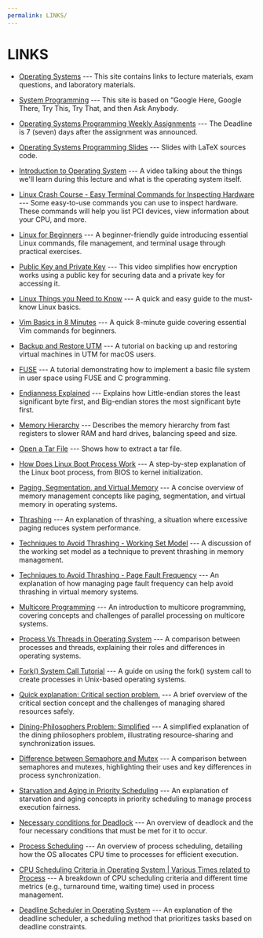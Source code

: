 ```yaml
---
permalink: LINKS/
---
```


# LINKS

* [Operating Systems](https://os.vlsm.org/) ---
  This site contains links to lecture materials, exam questions, and laboratory materials.
  
* [System Programming](https://sp.vlsm.org/) ---
  This site is based on “Google Here, Google There, Try This, Try That, and then Ask Anybody.
  
* [Operating Systems Programming Weekly Assignments](https://demos.vlsm.org/) ---
  The Deadline is 7 (seven) days after the assignment was announced.
  
* [Operating Systems Programming Slides](https://docos.vlsm.org/) ---
  Slides with LaTeX sources code.
  
* [Introduction to Operating System](https://www.youtube.com/watch?v=vBURTt97EkA) ---
A video talking about the things we'll learn during this lecture and what is the operating system itself.

* [Linux Crash Course - Easy Terminal Commands for Inspecting Hardware](https://youtu.be/oGyJr-iUwt8?si=59V2boc0XfmlFekg) ---
Some easy-to-use commands you can use to inspect hardware.
These commands will help you list PCI devices, view information about your CPU, and more.

* [Linux for Beginners](https://youtu.be/pkZEKIXe3u4?si=lLe8YTXeyJ9GUziH) --- A beginner-friendly guide introducing essential Linux commands, file management, and terminal usage through practical exercises.

* [Public Key and Private Key](https://youtu.be/r4HQ8Bp-pfw?si=zIzYrAEvMbP1gqZ-) --- This video simplifies how encryption works using a public key for securing data and a private key for accessing it.

* [Linux Things you Need to Know](https://youtu.be/LKCVKw9CzFo?si=qepm9xD3f7HKI41c) --- A quick and easy guide to the must-know Linux basics.

* [Vim Basics in 8 Minutes](https://youtu.be/ggSyF1SVFr4?si=t6245GCT73gaq643) --- A quick 8-minute guide covering essential Vim commands for beginners.

* [Backup and Restore UTM](https://youtu.be/IHeJkAJXgKc?si=AIEEvmAl6utxTEHO) --- A tutorial on backing up and restoring virtual machines in UTM for macOS users.

* [FUSE](https://youtu.be/OZn2_j_LbRY?si=1I5bPmBU15i5cJql) --- A tutorial demonstrating how to implement a basic file system in user space using FUSE and C programming.

* [Endianness Explained](https://youtu.be/LxvFb63OOs8?si=JlehJMqszaVBI7YT) --- Explains how Little-endian stores the least significant byte first, and Big-endian stores the most significant byte first.

* [Memory Hierarchy](https://youtu.be/8XH9tL4I8BM?si=uSXayq-ixn1PS2nd) --- Describes the memory hierarchy from fast registers to slower RAM and hard drives, balancing speed and size.

* [Open a Tar File](https://youtu.be/DiBivMB8LKo?si=5QirGO1as5bqDfrA) --- Shows how to extract a tar file.

* [How Does Linux Boot Process Work](https://youtu.be/XpFsMB6FoOs?si=7Q98YbHjR5QH0Y6i) --- A step-by-step explanation of the Linux boot process, from BIOS to kernel initialization.

* [Paging, Segmentation, and Virtual Memory](https://youtu.be/O4nwUqQodAg?si=KCKnkgAqxTMZvrKh) --- A concise overview of memory management concepts like paging, segmentation, and virtual memory in operating systems.

* [Thrashing](https://youtu.be/fMYECCDzUKc?si=TXPfK8SdWEwRmIKf) --- An explanation of thrashing, a situation where excessive paging reduces system performance.

* [Techniques to Avoid Thrashing - Working Set Model](https://youtu.be/SgC-l_tgmIM?si=kRFqV3joN8GtUsPD) --- A discussion of the working set model as a technique to prevent thrashing in memory management.

* [Techniques to Avoid Thrashing - Page Fault Frequency](https://youtu.be/m-6jT6CH-0M?si=MPDPz-LNJBQ2lkv5) --- An explanation of how managing page fault frequency can help avoid thrashing in virtual memory systems.

* [Multicore Programming](https://youtu.be/d_DYHdIhsr4?si=_aPep3Gp00pLkQG1) --- An introduction to multicore programming, covering concepts and challenges of parallel processing on multicore systems.

* [Process Vs Threads in Operating System](https://youtu.be/ITc09gOrqZk?si=EN0UeUXxaGV95-oZ) --- A comparison between processes and threads, explaining their roles and differences in operating systems.

* [Fork() System Call Tutorial](https://youtu.be/xVSPv-9x3gk?si=y7xgtOIZ6Ej1kO6f) --- A guide on using the fork() system call to create processes in Unix-based operating systems.

* [Quick explanation: Critical section problem.](https://youtu.be/BSX1YEoCVgA?si=ppUrUifOtK06SG0k) --- A brief overview of the critical section concept and the challenges of managing shared resources safely.

* [Dining-Philosophers Problem: Simplified](https://youtu.be/VSkvwzqo-Pk?si=ulOErWMHhDdMGgxJ) --- A simplified explanation of the dining philosophers problem, illustrating resource-sharing and synchronization issues.

* [Difference between Semaphore and Mutex](https://youtu.be/DvF3AsTglUU?si=y883Od1tXVbb1iRM) --- A comparison between semaphores and mutexes, highlighting their uses and key differences in process synchronization.

* [Starvation and Aging in Priority Scheduling](https://youtu.be/01DiVzZbRjY?si=5AyZcHSGX_fGQ48C) --- An explanation of starvation and aging concepts in priority scheduling to manage process execution fairness.

* [Necessary conditions for Deadlock](https://youtu.be/x9FF723STvo?si=U2gYxjWQMX1zRcCi) --- An overview of deadlock and the four necessary conditions that must be met for it to occur.

* [Process Scheduling](https://youtu.be/2h3eWaPx8SA?si=QgMiZs_RxkEi3j7m) --- An overview of process scheduling, detailing how the OS allocates CPU time to processes for efficient execution.

* [CPU Scheduling Criteria in Operating System | Various Times related to Process](https://youtu.be/rFt1hwh-8zU?si=e8mx2HDY1dHPFjsI) --- A breakdown of CPU scheduling criteria and different time metrics (e.g., turnaround time, waiting time) used in process management.

* [Deadline Scheduler in Operating System](https://www.geeksforgeeks.org/deadline-scheduler-in-operating-system/) --- An explanation of the deadline scheduler, a scheduling method that prioritizes tasks based on deadline constraints.

